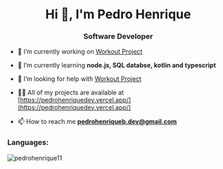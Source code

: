 <h1 align="center">Hi 👋, I'm Pedro Henrique</h1>
<h3 align="center">Software Developer</h3>

- 🔭 I’m currently working on [Workout Project](https://github.com/pedrohenrique11/workout-api)

- 🌱 I’m currently learning **node.js, SQL databse, kotlin and typescript**

- 🤝 I’m looking for help with [Workout Project](https://github.com/pedrohenrique11/workout-api)

- 👨‍💻 All of my projects are available at [https://pedrohenriquedev.vercel.app/](https://pedrohenriquedev.vercel.app/)

- 📫 How to reach me **pedrohenriqueb.dev@gmail.com**

<h3 align="left">Languages:</h3>
<p><img align="center" src="https://github-readme-stats.vercel.app/api/top-langs?username=pedrohenrique11&show_icons=true&locale=en&layout=compact" alt="pedrohenrique11" /></p>
